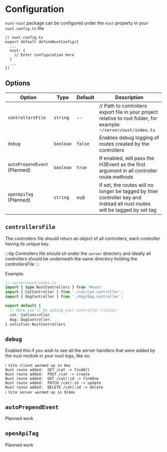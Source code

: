 # Configuration

`nuxt-nust` package can be configured under the `nust` property in your `nuxt.config.ts` file

```typescript{4,5,6}
// nuxt.config.ts
export default defineNuxtConfig({
  ...
  nust: {
    // Enter configuration here
  }
  ...
})
```

## Options

| Option                       | Type      | Default | Description                                                                                                               |
|------------------------------|-----------|---------|---------------------------------------------------------------------------------------------------------------------------|
| `controllersFile`            | `string`  | --      | // Path to controllers export file in your project relative to root folder, for example: `~/server/nust/index.ts`         |
| `debug`                      | `boolean` | `false` | Enables debug logging of routes created by the controllers                                                                |
| `autoPrependEvent` (Planned) | `boolean` | `true`  | If enabled, will pass the H3Event as the first argument in all controller route methods                                   |
| `openApiTag` (Planned)       | `string`  | null   | If set, the routes will no longer be tagged by thier controller key and instead all nust routes will be tagged by set tag |


## `controllersFile`

The controllers file should return an object of all controllers, each controller having its unique key.

:::tip
Controllers file should sit under the `server` directory and ideally all controllers should be underneath the same directory holding the controllersFile
:::

Example: 

```typescript
// server/nust/index.ts
import { type NustControllers } from '#nust'
import { CatController } from './cat/Cat.controller';
import { DogController } from './dog/Dog.controller';

export default {
  // Here you'll be adding your controller classes
  cat: CatController,
  dog: DogController,
} satisfies NustControllers
```

## `debug`

Enabled this if you wish to see all the server handlers that were added by the nust module in your nuxt logs, like so:

```
ℹ Vite client warmed up in 6ms
Nust route added:  GET /cat -> findAll
Nust route added:  POST /cat -> create
Nust route added:  GET /cat/:id -> findOne
Nust route added:  PATCH /cat/:id -> update
Nust route added:  DELETE /cat/:id -> delete
ℹ Vite server warmed up in 924ms 
```

## `autoPrependEvent`

<Badge type="warning">Planned work</Badge>

## `openApiTag`

<Badge type="warning">Planned work</Badge>
